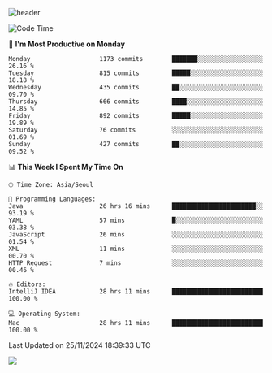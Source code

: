 ![header](https://capsule-render.vercel.app/api?type=Egg&color=timeAuto&height=300&section=header&text=PoPo&fontSize=90&animation=fadeIn)

  <!--START_SECTION:waka-->
![Code Time](http://img.shields.io/badge/Code%20Time-2%2C167%20hrs%2053%20mins-blue)

📅 **I'm Most Productive on Monday** 

```text
Monday                   1173 commits        ███████░░░░░░░░░░░░░░░░░░   26.16 % 
Tuesday                  815 commits         █████░░░░░░░░░░░░░░░░░░░░   18.18 % 
Wednesday                435 commits         ██░░░░░░░░░░░░░░░░░░░░░░░   09.70 % 
Thursday                 666 commits         ████░░░░░░░░░░░░░░░░░░░░░   14.85 % 
Friday                   892 commits         █████░░░░░░░░░░░░░░░░░░░░   19.89 % 
Saturday                 76 commits          ░░░░░░░░░░░░░░░░░░░░░░░░░   01.69 % 
Sunday                   427 commits         ██░░░░░░░░░░░░░░░░░░░░░░░   09.52 % 
```


📊 **This Week I Spent My Time On** 

```text
🕑︎ Time Zone: Asia/Seoul

💬 Programming Languages: 
Java                     26 hrs 16 mins      ███████████████████████░░   93.19 % 
YAML                     57 mins             █░░░░░░░░░░░░░░░░░░░░░░░░   03.38 % 
JavaScript               26 mins             ░░░░░░░░░░░░░░░░░░░░░░░░░   01.54 % 
XML                      11 mins             ░░░░░░░░░░░░░░░░░░░░░░░░░   00.70 % 
HTTP Request             7 mins              ░░░░░░░░░░░░░░░░░░░░░░░░░   00.46 % 

🔥 Editors: 
IntelliJ IDEA            28 hrs 11 mins      █████████████████████████   100.00 % 

💻 Operating System: 
Mac                      28 hrs 11 mins      █████████████████████████   100.00 % 
```


 Last Updated on 25/11/2024 18:39:33 UTC
<!--END_SECTION:waka-->



<img src="https://capsule-render.vercel.app/api?type=Egg&color=timeAuto&height=300&section=footer&text=PoPo&fontSize=90&animation=fadeIn&reversal=true" />
